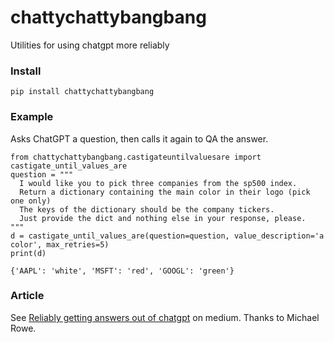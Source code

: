 # chattychattybangbang
Utilities for using chatgpt more reliably


### Install

    pip install chattychattybangbang
    
    
### Example
Asks ChatGPT a question, then calls it again to QA the answer. 


    from chattychattybangbang.castigateuntilvaluesare import castigate_until_values_are
    question = """
      I would like you to pick three companies from the sp500 index. 
      Return a dictionary containing the main color in their logo (pick one only)
      The keys of the dictionary should be the company tickers. 
      Just provide the dict and nothing else in your response, please. 
    """
    d = castigate_until_values_are(question=question, value_description='a color', max_retries=5)
    print(d)
    
    {'AAPL': 'white', 'MSFT': 'red', 'GOOGL': 'green'}

### Article
See [Reliably getting answers out of chatgpt](https://medium.com/@mike.roweprediger/reliably-getting-answers-out-of-chatgpt-by-forcing-it-to-qa-itself-feb1f56782b9) on medium. Thanks to Michael Rowe. 
